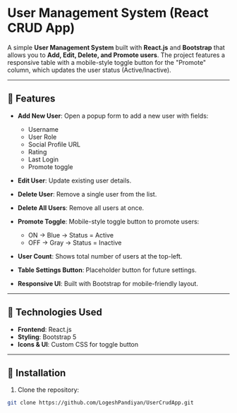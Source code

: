 # User Management System (React CRUD App)

A simple **User Management System** built with **React.js** and **Bootstrap** that allows you to **Add, Edit, Delete, and Promote users**. The project features a responsive table with a mobile-style toggle button for the "Promote" column, which updates the user status (Active/Inactive).

---

## 🔹 Features

- **Add New User**: Open a popup form to add a new user with fields:  
  - Username  
  - User Role  
  - Social Profile URL  
  - Rating  
  - Last Login  
  - Promote toggle

- **Edit User**: Update existing user details.  

- **Delete User**: Remove a single user from the list.  

- **Delete All Users**: Remove all users at once.  

- **Promote Toggle**: Mobile-style toggle button to promote users:  
  - ON → Blue → Status = Active  
  - OFF → Gray → Status = Inactive  

- **User Count**: Shows total number of users at the top-left.  

- **Table Settings Button**: Placeholder button for future settings.  

- **Responsive UI**: Built with Bootstrap for mobile-friendly layout.  

---

## 🔹 Technologies Used

- **Frontend**: React.js  
- **Styling**: Bootstrap 5  
- **Icons & UI**: Custom CSS for toggle button  

---

## 🔹 Installation

1. Clone the repository:

```bash
git clone https://github.com/LogeshPandiyan/UserCrudApp.git
